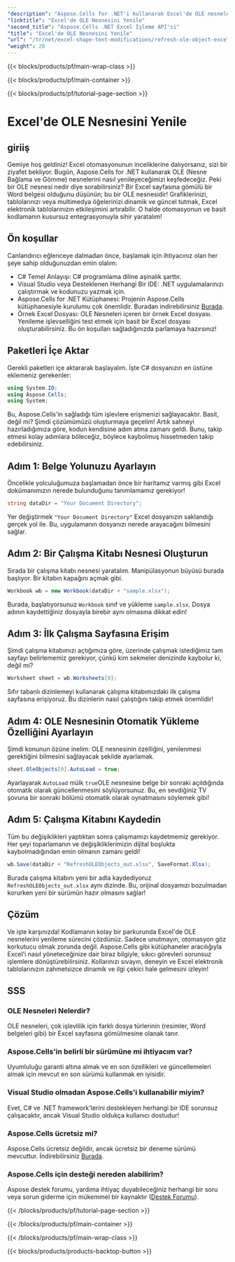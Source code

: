 ```yaml
---
"description": "Aspose.Cells for .NET'i kullanarak Excel'de OLE nesnelerini adım adım nasıl yenileyeceğinizi öğrenin ve Excel otomasyon becerilerinizi sorunsuz bir şekilde geliştirin."
"linktitle": "Excel'de OLE Nesnesini Yenile"
"second_title": "Aspose.Cells .NET Excel İşleme API'si"
"title": "Excel'de OLE Nesnesini Yenile"
"url": "/tr/net/excel-shape-text-modifications/refresh-ole-object-excel/"
"weight": 20
---
```


{{< blocks/products/pf/main-wrap-class >}}

{{< blocks/products/pf/main-container >}}

{{< blocks/products/pf/tutorial-page-section >}}

# Excel'de OLE Nesnesini Yenile

## giriiş
Gemiye hoş geldiniz! Excel otomasyonunun inceliklerine dalıyorsanız, sizi bir ziyafet bekliyor. Bugün, Aspose.Cells for .NET kullanarak OLE (Nesne Bağlama ve Gömme) nesnelerini nasıl yenileyeceğimizi keşfedeceğiz. Peki bir OLE nesnesi nedir diye sorabilirsiniz? Bir Excel sayfasına gömülü bir Word belgesi olduğunu düşünün; bu bir OLE nesnesidir! Grafiklerinizi, tablolarınızı veya multimedya öğelerinizi dinamik ve güncel tutmak, Excel elektronik tablolarınızın etkileşimini artırabilir. O halde otomasyonun ve basit kodlamanın kusursuz entegrasyonuyla sihir yaratalım!
## Ön koşullar
Canlandırıcı eğlenceye dalmadan önce, başlamak için ihtiyacınız olan her şeye sahip olduğunuzdan emin olalım:
- C# Temel Anlayışı: C# programlama diline aşinalık şarttır.
- Visual Studio veya Desteklenen Herhangi Bir IDE: .NET uygulamalarınızı çalıştırmak ve kodunuzu yazmak için.
- Aspose.Cells for .NET Kütüphanesi: Projenin Aspose.Cells kütüphanesiyle kurulumu çok önemlidir. Buradan indirebilirsiniz [Burada](https://releases.aspose.com/cells/net/).
- Örnek Excel Dosyası: OLE Nesneleri içeren bir örnek Excel dosyası. Yenileme işlevselliğini test etmek için basit bir Excel dosyası oluşturabilirsiniz.
Bu ön koşulları sağladığınızda parlamaya hazırsınız!
## Paketleri İçe Aktar
Gerekli paketleri içe aktararak başlayalım. İşte C# dosyanızın en üstüne eklemeniz gerekenler:
```csharp
using System.IO;
using Aspose.Cells;
using System;
```
Bu, Aspose.Cells'in sağladığı tüm işlevlere erişmenizi sağlayacaktır. Basit, değil mi? Şimdi çözümümüzü oluşturmaya geçelim!
Artık sahneyi hazırladığımıza göre, kodun kendisine adım atma zamanı geldi. Bunu, takip etmesi kolay adımlara böleceğiz, böylece kaybolmuş hissetmeden takip edebilirsiniz.
## Adım 1: Belge Yolunuzu Ayarlayın
Öncelikle yolculuğumuza başlamadan önce bir haritamız varmış gibi Excel dokümanımızın nerede bulunduğunu tanımlamamız gerekiyor!
```csharp
string dataDir = "Your Document Directory"; 
```
Yer değiştirmek `"Your Document Directory"` Excel dosyanızın saklandığı gerçek yol ile. Bu, uygulamanın dosyanızı nerede arayacağını bilmesini sağlar.
## Adım 2: Bir Çalışma Kitabı Nesnesi Oluşturun
Sırada bir çalışma kitabı nesnesi yaratalım. Manipülasyonun büyüsü burada başlıyor. Bir kitabın kapağını açmak gibi.
```csharp
Workbook wb = new Workbook(dataDir + "sample.xlsx");
```
Burada, başlatıyorsunuz `Workbook` sınıf ve yükleme `sample.xlsx`. Dosya adının kaydettiğiniz dosyayla birebir aynı olmasına dikkat edin!
## Adım 3: İlk Çalışma Sayfasına Erişim
Şimdi çalışma kitabımızı açtığımıza göre, üzerinde çalışmak istediğimiz tam sayfayı belirlememiz gerekiyor, çünkü kim sekmeler denizinde kaybolur ki, değil mi?
```csharp
Worksheet sheet = wb.Worksheets[0];
```
Sıfır tabanlı dizinlemeyi kullanarak çalışma kitabımızdaki ilk çalışma sayfasına erişiyoruz. Bu dizinlerin nasıl çalıştığını takip etmek önemlidir!
## Adım 4: OLE Nesnesinin Otomatik Yükleme Özelliğini Ayarlayın
Şimdi konunun özüne inelim: OLE nesnesinin özelliğini, yenilenmesi gerektiğini bilmesini sağlayacak şekilde ayarlamak.
```csharp
sheet.OleObjects[0].AutoLoad = true;
```
Ayarlayarak `AutoLoad` mülk `true`OLE nesnesine belge bir sonraki açıldığında otomatik olarak güncellenmesini söylüyorsunuz. Bu, en sevdiğiniz TV şovuna bir sonraki bölümü otomatik olarak oynatmasını söylemek gibi!
## Adım 5: Çalışma Kitabını Kaydedin
Tüm bu değişiklikleri yaptıktan sonra çalışmamızı kaydetmemiz gerekiyor. Her şeyi toparlamanın ve değişikliklerimizin dijital boşlukta kaybolmadığından emin olmanın zamanı geldi!
```csharp
wb.Save(dataDir + "RefreshOLEObjects_out.xlsx", SaveFormat.Xlsx);
```
Burada çalışma kitabını yeni bir adla kaydediyoruz `RefreshOLEObjects_out.xlsx` aynı dizinde. Bu, orijinal dosyamızı bozulmadan korurken yeni bir sürümün hazır olmasını sağlar!
## Çözüm
Ve işte karşınızda! Kodlamanın kolay bir parkurunda Excel'de OLE nesnelerini yenileme sürecini çözdünüz. Sadece unutmayın, otomasyon göz korkutucu olmak zorunda değil. Aspose.Cells gibi kütüphaneler aracılığıyla Excel'i nasıl yöneteceğinize dair biraz bilgiyle, sıkıcı görevleri sorunsuz işlemlere dönüştürebilirsiniz. Kollarınızı sıvayın, deneyin ve Excel elektronik tablolarınızın zahmetsizce dinamik ve ilgi çekici hale gelmesini izleyin!
## SSS
### OLE Nesneleri Nelerdir?
OLE nesneleri, çok işlevlilik için farklı dosya türlerinin (resimler, Word belgeleri gibi) bir Excel sayfasına gömülmesine olanak tanır.
### Aspose.Cells'in belirli bir sürümüne mi ihtiyacım var?
Uyumluluğu garanti altına almak ve en son özellikleri ve güncellemeleri almak için mevcut en son sürümü kullanmak en iyisidir.
### Visual Studio olmadan Aspose.Cells'i kullanabilir miyim?
Evet, C# ve .NET framework'lerini destekleyen herhangi bir IDE sorunsuz çalışacaktır, ancak Visual Studio oldukça kullanıcı dostudur!
### Aspose.Cells ücretsiz mi?
Aspose.Cells ücretsiz değildir, ancak ücretsiz bir deneme sürümü mevcuttur. İndirebilirsiniz [Burada](https://releases.aspose.com/).
### Aspose.Cells için desteği nereden alabilirim?
Aspose destek forumu, yardıma ihtiyaç duyabileceğiniz herhangi bir soru veya sorun giderme için mükemmel bir kaynaktır ([Destek Forumu](https://forum.aspose.com/c/cells/9)).

{{< /blocks/products/pf/tutorial-page-section >}}

{{< /blocks/products/pf/main-container >}}

{{< /blocks/products/pf/main-wrap-class >}}

{{< blocks/products/products-backtop-button >}}